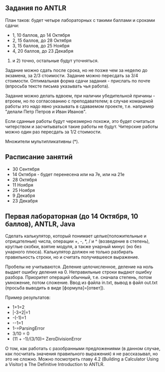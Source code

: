 ## Задания по ANTLR
План таков: будет четыре лабораторных с такими баллами и сроками сдачи:
- 1, 10 баллов, до 14 Октября
- 2, 15 баллов, до 28 Октября
- 3, 15 баллов, до 25 Ноября
- 4, 20 баллов, до 23 Декабря

1) и 2) точно, остальные будут уточняться. 

Задание можно сдать после срока, но не позже чем за неделю до экзамена, за 2/3 стоимости. Задание можно пересдать за 3/4 стоимости. Оптимальная форма сдачи задания - прислать по почте (впросьба  тексте письма указывать чья работа).

Задание можно делать вдвоем, при наличии убедительной причины - втроем, но по согласованию с преподавателем; в случае командной работы это надо явно указывать в сдаваемом проекте, т.е. например "делали Петр Петров и Иван Иванов". 

Если сданные работы будут черезмерно похожи, это будет считаться читерством и засчитываться такие работы не будут. Читерские работы можно один раз пересдать за 1/2 стоимости.

Множители мультипликативны (\*).

## Расписание занятий
- 30 Сентября
- 14 Октября - будет перенесена или на 7е, или на 21е 
- 28 Октября
- 11 Ноября
- 25 Ноября
- 9 Декабря
- 23 Декабря

## Первая лабораторная (до 14 Октября, 10 баллов), ANTLR, Java

Сделать калькулятор, который понимает целые(положительные и отрицателные) числа, операции +, -, *, / и  ^ (возведение в степень), круглые скобки, взятие модуля, а также унарный минус (но без унарного плюса). Калькулятор должен не только разбирать правильность строки, но и считать получившееся выражение.  

Пробелы не учитываются. Деление целочисленное, деление на ноль выдает ошибку деления на 0. Неправильные строки выдают ошибку разбора. Приоритет операций обычный, т.е. сначала степень, потом умножение, потом сложение. Ввод из файла in.txt, вывод в файл out.txt (просьба выводить в виде [формула]=[ответ]).   

Пример результатов:
- 1+1=2
- |-3+2|=1
- -(-1)=1
- --1=1
- 1-=ParsingError
- 3/10 = 0
- (11 + -1)/(3/10)= ZeroDivisionError

О том, как работать с разобранными предложениями (в данном случае, как посчитать значения правильного выражения) я не рассказывал, но это не сложно. Можно посмотреть главу 4.2 (Building a Calculator Using a Visitor) в  The Definitive Introduction to ANTLR. 
